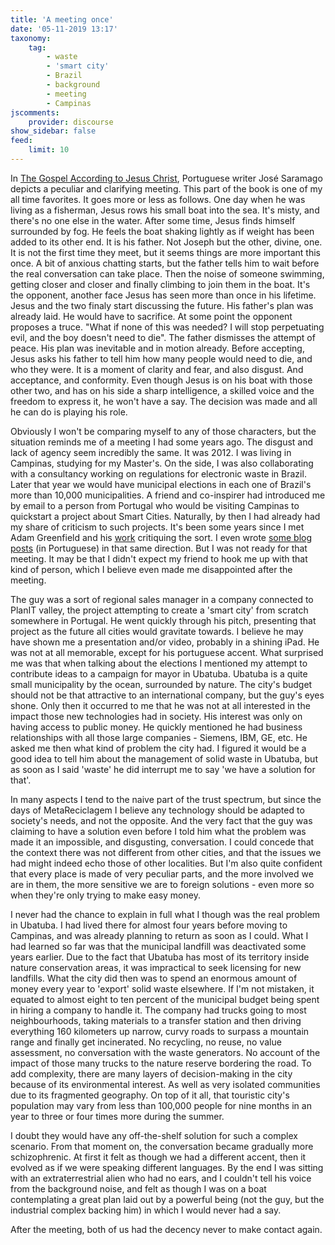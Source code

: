 ```yaml
---
title: 'A meeting once'
date: '05-11-2019 13:17'
taxonomy:
    tag:
        - waste
        - 'smart city'
        - Brazil
        - background
        - meeting
        - Campinas
jscomments:
    provider: discourse
show_sidebar: false
feed:
    limit: 10
---
```


In [The Gospel According to Jesus Christ](https://en.wikipedia.org/wiki/The_Gospel_According_to_Jesus_Christ), Portuguese writer José Saramago depicts a peculiar and clarifying meeting. This part of the book is one of my all time favorites. It goes more or less as follows. One day when he was living as a fisherman, Jesus rows his small boat into the sea. It's misty, and there's no one else in the water. After some time, Jesus finds himself surrounded by fog. He feels the boat shaking lightly as if weight has been added to its other end. It is his father. Not Joseph but the other, divine, one. It is not the first time they meet, but it seems things are more important this once. A bit of anxious chatting starts, but the father tells him to wait before the real conversation can take place. Then the noise of someone swimming, getting closer and closer and finally climbing to join them in the boat. It's the opponent, another face Jesus has seen more than once in his lifetime. Jesus and the two finaly start discussing the future. His father's plan was already laid. He would have to sacrifice. At some point the opponent proposes a truce. "What if none of this was needed? I will stop perpetuating evil, and the boy doesn't need to die". The father dismisses the attempt of peace. His plan was inevitable and in motion already. Before accepting, Jesus asks his father to tell him how many people would need to die, and who they were. It is a moment of clarity and fear, and also disgust. And acceptance, and conformity. Even though Jesus is on his boat with those other two, and has on his side a sharp intelligence, a skilled voice and the freedom to express it, he won't have a say. The decision was made and all he can do is playing his role.

Obviously I won't be comparing myself to any of those characters, but the situation reminds me of a meeting I had some years ago. The disgust and lack of agency seem incredibly the same. It was 2012. I was living in Campinas, studying for my Master's. On the side, I was also collaborating with a consultancy working on regulations for electronic waste in Brazil. Later that year we would have municipal elections in each one of Brazil's more than 10,000 municipalities. A friend and co-inspirer had introduced me by email to a person from Portugal who would be visiting Campinas to quickstart a project about Smart Cities. Naturally, by then I had already had my share of criticism to such projects. It's been some years since I met Adam Greenfield and his [work](../adam-greenfield-cities) critiquing the sort. I even wrote [some blog posts](../../stuff) (in Portuguese) in that same direction. But I was not ready for that meeting. It may be that I didn't expect my friend to hook me up with that kind of person, which I believe even made me disappointed after the meeting.

The guy was a sort of regional sales manager in a company connected to PlanIT valley, the project attempting to create a 'smart city' from scratch somewhere in Portugal. He went quickly through his pitch, presenting that project as the future all cities would gravitate towards. I believe he may have shown me a presentation and/or video, probably in a shining iPad. He was not at all memorable, except for his portuguese accent. What surprised me was that when talking about the elections I mentioned my attempt to contribute ideas to a campaign for mayor in Ubatuba. Ubatuba is a quite small municipality by the ocean, surrounded by nature. The city's budget should not be that attractive to an international company, but the guy's eyes shone. Only then it occurred to me that he was not at all interested in the impact those new technologies had in society. His interest was only on having access to public money. He quickly mentioned he had business relationships with all those large companies - Siemens, IBM, GE, etc. He asked me then what kind of problem the city had. I figured it would be a good idea to tell him about the management of solid waste in Ubatuba, but as soon as I said 'waste' he did interrupt me to say 'we have a solution for that'.

In many aspects I tend to the naive part of the trust spectrum, but since the days of MetaReciclagem I believe any technology should be adapted to society's needs, and not the opposite. And the very fact that the guy was claiming to have a solution even before I told him what the problem was made it an impossible, and disgusting, conversation. I could concede that the context there was not different from other cities, and that the issues we had might indeed echo those of other localities. But I'm also quite confident that every place is made of very peculiar parts, and the more involved we are in them, the more sensitive we are to foreign solutions - even more so when they're only trying to make easy money.

I never had the chance to explain in full what I though was the real problem in Ubatuba. I had lived there for almost four years before moving to Campinas, and was already planning to return as soon as I could. What I had learned so far was that the municipal landfill was deactivated some years earlier. Due to the fact that Ubatuba has most of its territory inside nature conservation areas, it was impractical to seek licensing for new landfills. What the city did then was to spend an enormous amount of money every year to 'export' solid waste elsewhere. If I'm not mistaken, it equated to almost eight to ten percent of the municipal budget being spent in hiring a company to handle it. The company had trucks going to most neighbourhoods, taking materials to a transfer station and then driving everything 160 kilometers up narrow, curvy roads to surpass a mountain range and finally get incinerated. No recycling, no reuse, no value assessment, no conversation with the waste generators. No account of the impact of those many trucks to the nature reserve bordering the road. To add complexity, there are many layers of decision-making in the city because of its environmental interest. As well as very isolated communities due to its fragmented geography. On top of it all, that touristic city's population may vary from less than 100,000 people for nine months in an year to three or four times more during the summer.

I doubt they would have any off-the-shelf solution for such a complex scenario. From that moment on, the conversation became gradually more schizophrenic. At first it felt as though we had a different accent, then it evolved as if we were speaking different languages. By the end I was sitting with an extraterrestrial alien who had no ears, and I couldn't tell his voice from the background noise, and felt as though I was on a boat contemplating a great plan laid out by a powerful being (not the guy, but the industrial complex backing him) in which I would never had a say.

After the meeting, both of us had the decency never to make contact again.